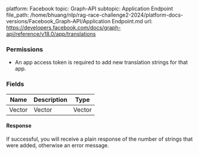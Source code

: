 platform: Facebook
topic: Graph-API
subtopic: Application Endpoint
file_path: /home/bhuang/nlp/rag-race-challenge2-2024/platform-docs-versions/Facebook_Graph-API/Application Endpoint.md
url: https://developers.facebook.com/docs/graph-api/reference/v18.0/app/translations

### Permissions

* An app access token is required to add new translation strings for that app.
    

### Fields

| Name | Description | Type |
| --- | --- | --- |
| Vector | Vector | Vector |

#### Response

If successful, you will receive a plain response of the number of strings that were added, otherwise an error message.
